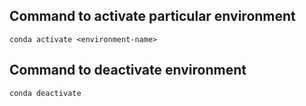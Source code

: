 ## Command to activate particular environment

```
conda activate <environment-name>
```

## Command to deactivate environment

```
conda deactivate
```
